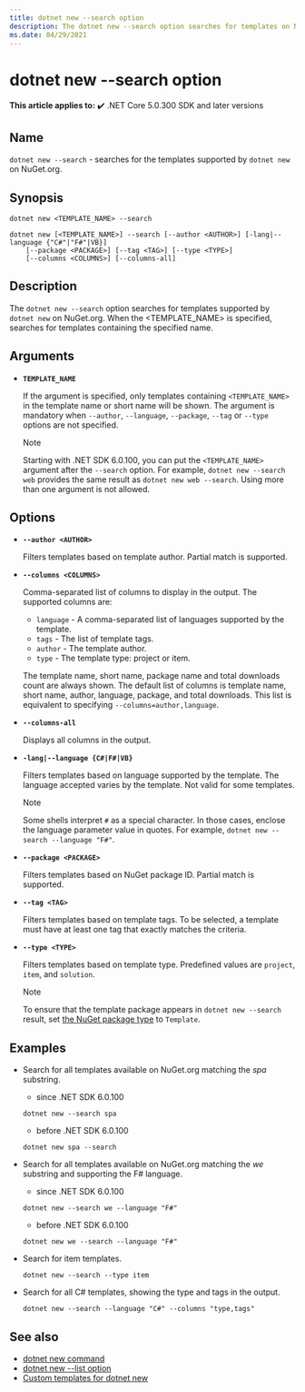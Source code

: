 ```yaml
---
title: dotnet new --search option
description: The dotnet new --search option searches for templates on NuGet.org.
ms.date: 04/29/2021
---
```

# dotnet new --search option

**This article applies to:** ✔️ .NET Core 5.0.300 SDK and later versions

## Name

`dotnet new --search` - searches for the templates supported by `dotnet new` on NuGet.org.

## Synopsis

```dotnetcli
dotnet new <TEMPLATE_NAME> --search

dotnet new [<TEMPLATE_NAME>] --search [--author <AUTHOR>] [-lang|--language {"C#"|"F#"|VB}]
    [--package <PACKAGE>] [--tag <TAG>] [--type <TYPE>]
    [--columns <COLUMNS>] [--columns-all]
```

## Description

The `dotnet new --search` option searches for templates supported by `dotnet new` on NuGet.org. When the <TEMPLATE_NAME> is specified, searches for templates containing the specified name.

## Arguments

- **`TEMPLATE_NAME`**

  If the argument is specified, only templates containing `<TEMPLATE_NAME>` in the template name or short name will be shown.
  The argument is mandatory when `--author`, `--language`, `--package`, `--tag` or `--type` options are not specified.

  > [!NOTE]
  > Starting with .NET SDK 6.0.100, you can put the `<TEMPLATE_NAME>` argument after the `--search` option. For example, `dotnet new --search web` provides the same result as `dotnet new web --search`.
  > Using more than one argument is not allowed.

## Options

- **`--author <AUTHOR>`**

  Filters templates based on template author. Partial match is supported.

- **`--columns <COLUMNS>`**

  Comma-separated list of columns to display in the output. The supported columns are:
  - `language` - A comma-separated list of languages supported by the template.
  - `tags` - The list of template tags.
  - `author` - The template author.
  - `type` - The template type: project or item.
  
  The template name, short name, package name and total downloads count are always shown. The default list of columns is template name, short name, author, language, package, and total downloads. This list is equivalent to specifying `--columns=author,language`.

- **`--columns-all`**

  Displays all columns in the output.

- **`-lang|--language {C#|F#|VB}`**

  Filters templates based on language supported by the template. The language accepted varies by the template. Not valid for some templates.

  > [!NOTE]
  > Some shells interpret `#` as a special character. In those cases, enclose the language parameter value in quotes. For example, `dotnet new --search --language "F#"`.

- **`--package <PACKAGE>`**

  Filters templates based on NuGet package ID. Partial match is supported.

- **`--tag <TAG>`**

  Filters templates based on template tags. To be selected, a template must have at least one tag that exactly matches the criteria.

- **`--type <TYPE>`**

  Filters templates based on template type. Predefined values are `project`, `item`, and `solution`.

  > [!NOTE]
  > To ensure that the template package appears in `dotnet new --search` result, set [the NuGet package type](/nuget/create-packages/set-package-type) to `Template`.

## Examples

- Search for all templates available on NuGet.org matching the *spa* substring.
  - since .NET SDK 6.0.100
  ```dotnetcli
  dotnet new --search spa
  ```

  - before .NET SDK 6.0.100
  ```dotnetcli
  dotnet new spa --search 
  ```

- Search for all templates available on NuGet.org matching the *we* substring and supporting the F# language.
  - since .NET SDK 6.0.100
  ```dotnetcli
  dotnet new --search we --language "F#"
  ```

  - before .NET SDK 6.0.100
  ```dotnetcli
  dotnet new we --search --language "F#"
  ```

- Search for item templates.

  ```dotnetcli
  dotnet new --search --type item
  ```

- Search for all C# templates, showing the type and tags in the output.

  ```dotnetcli
  dotnet new --search --language "C#" --columns "type,tags"
  ```

## See also

- [dotnet new command](dotnet-new.md)
- [dotnet new --list option](dotnet-new-list.md)
- [Custom templates for dotnet new](custom-templates.md)
